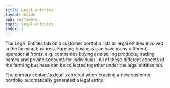 ```yaml
---
title: Legal entities
layout: Guide
app: customers
topic: legal-entities
index: 1
---
```


The Legal Entities tab on a customer portfolio lists all legal entities involved in the farming business. Farming business can have many different operational fronts, e.g. companies buying and selling products, trading names and private accounts for individuals. All of these different aspects of the farming business can be collected together under the legal entities tab.

The primary contact's details entered when creating a new customer portfolio automatically generated a legal entity.
